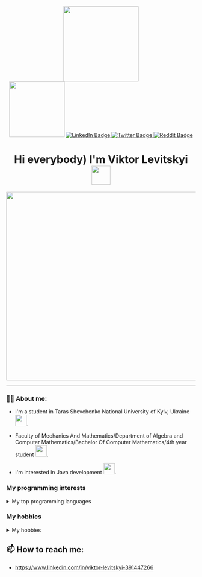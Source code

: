 <div id="header" align="center">
  <img src="https://media.giphy.com/media/v1.Y2lkPTc5MGI3NjExaHltcmk5bTdlc255anFvc2ZvYjJ0ZThwbmR5dm03Z2wzdjg1OXd2byZlcD12MV9pbnRlcm5hbF9naWZfYnlfaWQmY3Q9Zw/3oKIPnAiaMCws8nOsE/giphy.gif" width="200"/>
</div>


<div id="badges" align="center">
 <a>
    <img src="https://komarev.com/ghpvc/?username=viktor-levic&style=flat-square&color=blue" alt="" width="147px"/>
 </a>
 <a href="https://www.linkedin.com/in/viktor-levitskyi-391447266/">
  <img src="https://img.shields.io/badge/LinkedIn-blue?style=for-the-badge&logo=linkedin&logoColor=white" alt="LinkedIn Badge"/>
 </a>
 <a href="https://twitter.com/levitskyi_v">
   <img src="https://img.shields.io/badge/Twitter-blue?style=for-the-badge&logo=twitter&logoColor=white" alt="Twitter Badge"/>
  </a>
 <a href="https://www.reddit.com/user/Diplomat02">
   <img src="https://img.shields.io/badge/Reddit-orange?style=for-the-badge&logo=reddit&logoColor=white" alt="Reddit Badge"/>
  </a>
</div>


<div id="headers" align="center">
<h1>
  Hi everybody)
  I'm Viktor Levitskyi
  <img src="https://emoji.discadia.com/emojis/19e6e7b6-e2c9-4cfa-8f13-cdd371a91f02.gif" width="50px"/>
</h1>
</div>


<div align="center">  
   <img src="https://github.com/viktor-levic/viktor-levic/assets/133751188/570e62c0-7852-4a36-a991-efbf8c7b8490" width="800" height="500"/>
</div>


---
 
### 👨‍💻 About me:
- I'm a student in Taras Shevchenko National University of Kyiv, Ukraine <img src="https://github.com/viktor-levic/viktor-levic/assets/133751188/ed382f85-36b0-43bd-bb73-edf3c0481ad2" width="30">.

- Faculty of Mechanics And Mathematics/Department of Algebra and Computer Mathematics/Bachelor Of Computer Mathematics/4th year student <img src="https://media.tenor.com/iKq0McbAqCMAAAAC/math-zach-galifianakis.gif" width="30">.

- I'm interested in Java development <img src="https://media.giphy.com/media/WUlplcMpOCEmTGBtBW/giphy.gif" width="30">.


### My programming interests

<details>
<summary> My top programming languages </summary>
  
| Rank | Languages |
|-----:|-----------|
|     1| Java      |
|     2| Python    |
|     3| C/C++     |

</details>


### My hobbies

<details>
<summary> My hobbies </summary>

| Rank | Languages              |
|-----:|------------------------|
|     1| Reading                 |
|     2| Playing the guitar     |
|     3| Listening to music     |


</details>


## 📫 How to reach me:
- https://www.linkedin.com/in/viktor-levitskyi-391447266
